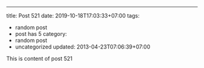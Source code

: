 ---
title: Post 521
date: 2019-10-18T17:03:33+07:00
tags:
  - random post
  - post has 5
category:
  - random post
  - uncategorized
updated: 2013-04-23T07:06:39+07:00

This is content of post 521